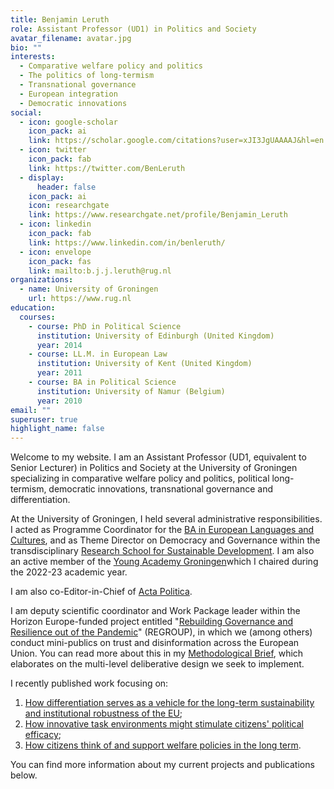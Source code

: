 ```yaml
---
title: Benjamin Leruth
role: Assistant Professor (UD1) in Politics and Society
avatar_filename: avatar.jpg
bio: ""
interests:
  - Comparative welfare policy and politics
  - The politics of long-termism
  - Transnational governance
  - European integration
  - Democratic innovations
social:
  - icon: google-scholar
    icon_pack: ai
    link: https://scholar.google.com/citations?user=xJI3JgUAAAAJ&hl=en
  - icon: twitter
    icon_pack: fab
    link: https://twitter.com/BenLeruth
  - display:
      header: false
    icon_pack: ai
    icon: researchgate
    link: https://www.researchgate.net/profile/Benjamin_Leruth
  - icon: linkedin
    icon_pack: fab
    link: https://www.linkedin.com/in/benleruth/
  - icon: envelope
    icon_pack: fas
    link: mailto:b.j.j.leruth@rug.nl
organizations:
  - name: University of Groningen
    url: https://www.rug.nl
education:
  courses:
    - course: PhD in Political Science
      institution: University of Edinburgh (United Kingdom)
      year: 2014
    - course: LL.M. in European Law
      institution: University of Kent (United Kingdom)
      year: 2011
    - course: BA in Political Science
      institution: University of Namur (Belgium)
      year: 2010
email: ""
superuser: true
highlight_name: false
---
```

Welcome to my website. I am an Assistant Professor (UD1, equivalent to Senior Lecturer) in Politics and Society at the University of Groningen specializing in comparative welfare policy and politics, political long-termism, democratic innovations, transnational governance and differentiation. 

At the University of Groningen, I held several administrative responsibilities. I acted as Programme Coordinator for the [BA in European Languages and Cultures](https://www.rug.nl/bachelors/european-languages-and-cultures/?lang=en), and as Theme Director on Democracy and Governance within the transdisciplinary [Research School for Sustainable Development](https://www.rug.nl/sustainable-society). I am also an active member of the [Young Academy Groningen](https://www.rug.nl/research/young-academy/?lang=en)which I chaired during the 2022-23 academic year. 

I am also co-Editor-in-Chief of [Acta Politica](https://www.palgrave.com/gp/journal/41269).

I am deputy scientific coordinator and Work Package leader within the Horizon Europe-funded project entitled "[Rebuilding Governance and Resilience out of the Pandemic](https://regroup-horizon.eu/)" (REGROUP), in which we (among others) conduct mini-publics on trust and disinformation across the European Union. You can read more about this in my [Methodological Brief](https://zenodo.org/record/8082723), which elaborates on the multi-level deliberative design we seek to implement.

I recently published work focusing on: 

1. [How differentiation serves as a vehicle for the long-term sustainability and institutional robustness of the EU](https://onlinelibrary.wiley.com/doi/10.1111/jcms.13404); 
2. [How innovative task environments might stimulate citizens' political efficac](https://www.ingentaconnect.com/content/tpp/pap/2020/00000048/00000003/art00001;jsessionid=3ijmtu3d2egbq.x-ic-live-01)[y](https://uia.brage.unit.no/uia-xmlui/bitstream/handle/11250/2686741/Trondal10084.pdf?sequence=1);
3. [How citizens think of and support welfare policies in the long term](https://link.springer.com/book/10.1007/978-3-319-75783-4).

You can find more information about my current projects and publications below.